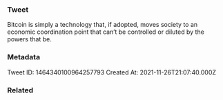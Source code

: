 ### Tweet
Bitcoin is simply a technology that, if adopted, moves society to an economic coordination point that can’t be controlled or diluted by the powers that be.

### Metadata
Tweet ID: 1464340100964257793
Created At: 2021-11-26T21:07:40.000Z

### Related

